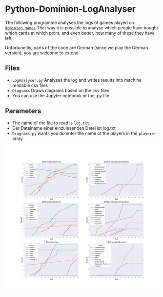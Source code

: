 # Python-Dominion-LogAnalyser
The following programme analyses the logs of games played on [``dominion.games``](https://dominion.games/)
That way it is possible to analyse which people have bought which cards at which point, and even better, how many of these they have left

Unfortunetily, parts of the code are German (since we play the German version), you are welcome to extend

## Files
* ``LogAnalyser.py`` Analyses the log and writes results into machine readable csv files
* ``Diagrams`` Draws diagrams based on the csv files
* You can use the Jupyter notebook or the .py file

## Parameters
* The name of the file to read is ``log.txt``
* Der Dateiname einer einzulesenden Datei ist log.txt
* ``Diagrams.py`` wants you do enter the name of the players in the ``players``-array

![image description](https://raw.githubusercontent.com/Dabendorf/Python-Dominion-LogAnalyser/main/results_example.svg)
